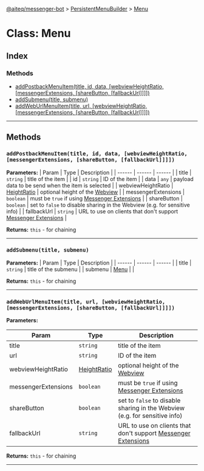 [@aiteq/messenger-bot](../README.md) > [PersistentMenuBuilder](../classes/persistentmenubuilder.md) > [Menu](../classes/persistentmenubuilder.menu.md)

# Class: Menu

## Index

### Methods

* [addPostbackMenuItem(title, id, data, [webviewHeightRatio, [messengerExtensions, [shareButton, [fallbackUrl]]]])](persistentmenubuilder.menu.md#addpostbackmenuitem)
* [addSubmenu(title, submenu)](persistentmenubuilder.menu.md#addsubmenu)
* [addWebUrlMenuItem(title, url, [webviewHeightRatio, [messengerExtensions, [shareButton, [fallbackUrl]]]])](persistentmenubuilder.menu.md#addweburlmenuitem)

---

## Methods

<a id="addpostbackmenuitem"></a>
###  `addPostbackMenuItem(title, id, data, [webviewHeightRatio, [messengerExtensions, [shareButton, [fallbackUrl]]]])`

**Parameters:**
| Param | Type | Description |
| ------ | ------ | ------ |
| title | `string`   | title of the item |
| id | `string`   | ID of the item |
| data | `any`   | payload data to be send when the item is selected |
| webviewHeightRatio | [HeightRatio](../modules/webview.heightratio.md)   | optional height of the [Webview](https://developers.facebook.com/docs/messenger-platform/send-api-reference/webview) |
| messengerExtensions | `boolean` | must be `true` if using [Messenger Extensions](https://developers.facebook.com/docs/messenger-platform/send-api-reference/webview) |
| shareButton | `boolean` | set to `false` to disable sharing in the Webview (e.g. for sensitive info) |
| fallbackUrl | `string`   | URL to use on clients that don't support [Messenger Extensions](https://developers.facebook.com/docs/messenger-platform/send-api-reference/webview) |

**Returns:** `this` - for chaining
___

<a id="addsubmenu"></a>
###  `addSubmenu(title, submenu)`

**Parameters:**
| Param | Type | Description |
| ------ | ------ | ------ |
| title | `string`   | title of the submenu |
| submenu | [Menu](persistentmenubuilder.menu.md)   |  |

**Returns:** `this` - for chaining
___

<a id="addweburlmenuitem"></a>
###  `addWebUrlMenuItem(title, url, [webviewHeightRatio, [messengerExtensions, [shareButton, [fallbackUrl]]]])`

**Parameters:**

| Param | Type | Description |
| ------ | ------ | ------ |
| title | `string`   | title of the item |
| url | `string`   | ID of the item |
| webviewHeightRatio | [HeightRatio](../modules/webview.heightratio.md) | optional height of the [Webview](https://developers.facebook.com/docs/messenger-platform/send-api-reference/webview) |
| messengerExtensions | `boolean`   | must be `true` if using [Messenger Extensions](https://developers.facebook.com/docs/messenger-platform/send-api-reference/webview) |
| shareButton | `boolean` | set to `false` to disable sharing in the Webview (e.g. for sensitive info) |
| fallbackUrl | `string`   | URL to use on clients that don't support [Messenger Extensions](https://developers.facebook.com/docs/messenger-platform/send-api-reference/webview) |

**Returns:** `this` - for chaining
___
